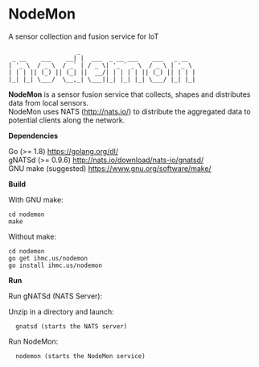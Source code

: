 # NodeMon
A sensor collection and fusion service for IoT
```
                   _
 _ __    ___    __| |  ___  _ __ ___    ___   _ __
| '_ \  / _ \  / _` | / _ \| '_ ` _ \  / _ \ | '_ \
| | | || (_) || (_| ||  __/| | | | | || (_) || | | |
|_| |_| \___/  \__,_| \___||_| |_| |_| \___/ |_| |_|
```

<b>NodeMon</b> is a sensor fusion service that collects, shapes and distributes data from local sensors.<br/>
NodeMon uses NATS (http://nats.io/) to distribute the aggregated data to potential clients along the network.

<b>Dependencies</b>

Go (>= 1.8) https://golang.org/dl/<br/>
gNATSd (>= 0.9.6) http://nats.io/download/nats-io/gnatsd/<br />
GNU make (suggested) https://www.gnu.org/software/make/<br/>

<b>Build</b>

With GNU make:

```
cd nodemon
make
```

Without make:

```
cd nodemon
go get ihmc.us/nodemon
go install ihmc.us/nodemon
```

<b>Run</b>

Run gNATSd (NATS Server):

Unzip in a directory and launch:
```
  gnatsd (starts the NATS server)
```

Run NodeMon:
```
  nodemon (starts the NodeMon service)
```



